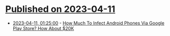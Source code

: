 # [Published on 2023-04-11](index.md)

* [2023-04-11, 01:25:00](https://news.slashdot.org/story/23/04/11/0048220/how-much-to-infect-android-phones-via-google-play-store-how-about-20k?utm_source=rss1.0mainlinkanon&utm_medium=feed) - [How Much To Infect Android Phones Via Google Play Store? How About $20K](https://news.slashdot.org/story/23/04/11/0048220/how-much-to-infect-android-phones-via-google-play-store-how-about-20k?utm_source=rss1.0mainlinkanon&utm_medium=feed)
